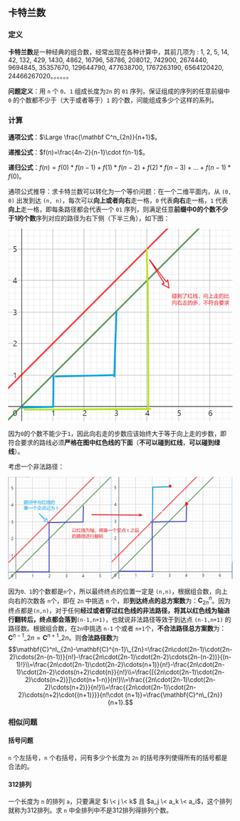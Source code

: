 ## 卡特兰数

### 定义

**卡特兰数**是一种经典的组合数，经常出现在各种计算中，其前几项为 : 1, 2, 5, 14, 42, 132, 429, 1430, 4862, 16796, 58786, 208012, 742900, 2674440, 9694845, 35357670, 129644790, 477638700, 1767263190, 6564120420, 24466267020。。。。。。

**问题定义**：用 `n` 个 `0`、`1` 组成长度为`2n` 的 `01` 序列，保证组成的序列的任意前缀中 `0` 的个数都不少于（大于或者等于）`1` 的个数，问能组成多少个这样的系列。

### 计算

**通项公式**：$\Large \frac{\mathbf C^n_{2n}}{n+1}$。

**递推公式**：$f(n)=\frac{4n-2}{n-1}\cdot f(n-1)$。

**递归公式**：$f(n)=f(0)*f(n-1)+f(1)*f(n-2)+f(2)*f(n-3)+...+f(n-1)*f(0)$。

通项公式推导：求卡特兰数可以转化为一个等价问题：在一个二维平面内，从 `(0, 0)` 出发到达 `(n, n)`，每次可以**向上或者向右**走一格，`0` 代表**向右**走一格，`1` 代表**向上**走一格，即每条路径都会代表一个 `01` 序列，则满足任意**前缀中0的个数不少于1的个数**序列对应的路径为右下侧（下半三角），如下图：

![image-20230824200700450](typora文档图片/image-20230824200700450.png)

因为`0`的个数不能少于`1`，因此向右走的步数应该始终大于等于向上走的步数，即符合要求的路线必须**严格在图中红色线的下面**（**不可以碰到红线**，**可以碰到绿线**）。

考虑一个非法路径：

![image-20230824202433192](typora文档图片/image-20230824202433192.png)

因为`0、1`的个数都是`n`个，所以最终终点的位置一定是 `(n,n)`，根据组合数，向上向右的次数各 `n`个，即在 `2n` 中挑选 `n` 个，即**到达终点的总方案数**为：$\mathbf{C}^n_{2n}$。因为终点都是`(n,n)`，对于任何**经过或者穿过红色线的非法路径，将其以红色线为轴进行翻转后，终点都会落到**`(n-1,n+1)`，也就说非法路径等效于到达点 `(n-1,n+1)` 的路径数。根据组合数，在`2n`中挑选 `n-1` 个或者 `n+1`个，**不合法路径总方案数**为：$\mathbf{C}^{n-1}\_{2n}=\mathbf{C}^{n+1}\_{2n}$。则**合法路径数**为 $$\mathbf{C}^n\_{2n}-\mathbf{C}^{n-1}\_{2n}=\frac{2n\cdot(2n-1)\cdot(2n-2)\cdots(2n-(n-1))}{n!}-\frac{2n\cdot(2n-1)\cdot(2n-2)\cdots(2n-(n-2))}{(n-1)!}\\=\frac{2n\cdot(2n-1)\cdot(2n-2)\cdots(n+1)}{n!}-\frac{2n\cdot(2n-1)\cdot(2n-2)\cdots(n+2)\cdot{n}}{n!}\\=\frac{[{2n\cdot(2n-1)\cdot(2n-2)\cdots(n+2)}]\cdot(n+1-n)}{n!}\\=\frac{{2n\cdot(2n-1)\cdot(2n-2)\cdots(n+2)}}{n!}\\=\frac{{2n\cdot(2n-1)\cdot(2n-2)\cdots(n+2)\cdot{(n+1)}}}{n!\cdot (n+1)}=\frac{\mathbf{C}^n\_{2n}}{n+1}.$$

### 相似问题

#### **括号问题** 

`n` 个左括号，`n` 个右括号，问有多少个长度为 `2n` 的括号序列使得所有的括号都是合法的。

#### 312排列

一个长度为 `n` 的排列 `a`，只要满足 $i \< j \< k$ 且 $a_j \< a_k \< a_i$，这个排列就称为312排列。求 `n` 中全排列中不是312排列得排列个数。

